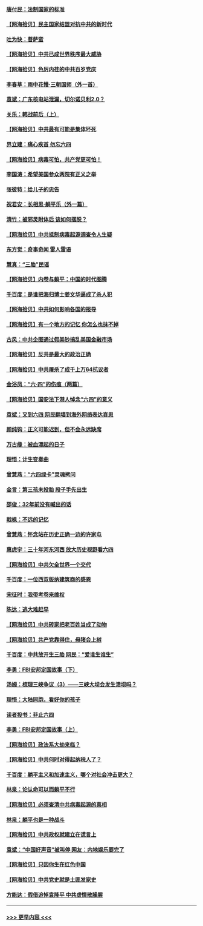 #### [唐付民：法制国家的标准](../pages/nsc993/n13032944.md?t=06192151) 
#### [【网海拾贝】民主国家结盟对抗中共的新时代](../pages/nsc993/n13031717.md?t=06192151) 
#### [吐为快：菩萨蛮](../pages/nsc993/n13030033.md?t=06192151) 
#### [【网海拾贝】中共已成世界秩序最大威胁](../pages/nsc993/n13028138.md?t=06192151) 
#### [【网海拾贝】色厉内荏的中共百岁党庆](../pages/nsc993/n13025582.md?t=06192151) 
#### [李春草：雨中花慢‧三朝国师（外一首）](../pages/nsc993/n13025567.md?t=06192151) 
#### [袁斌：广东核电站泄漏，切尔诺贝利2.0？](../pages/nsc993/n13025475.md?t=06192151) 
#### [关乐：韩战前后（上）](../pages/nsc993/n13025387.md?t=06192151) 
#### [【网海拾贝】中共最有可能是集体坏死](../pages/nsc993/n13023101.md?t=06192151) 
#### [界立建：痛心疾首 勿忘六四](../pages/nsc993/n13022339.md?t=06192151) 
#### [【网海拾贝】病毒可怕，共产党更可怕！](../pages/nsc993/n13020728.md?t=06192151) 
#### [李国涛：希望美国参众两院有正义之举](../pages/nsc993/n13020674.md?t=06192151) 
#### [张彼特：给儿子的忠告](../pages/nsc993/n13018934.md?t=06192151) 
#### [祝君安：长相思‧躺平乐（外一篇）](../pages/nsc993/n13018923.md?t=06192151) 
#### [清竹：被邪灵附体后 该如何摆脱？](../pages/nsc993/n13018877.md?t=06192151) 
#### [【网海拾贝】中共抵制病毒起源调查令人生疑](../pages/nsc993/n13017785.md?t=06192151) 
#### [东方觉：奇事奇闻 雷人雷语](../pages/nsc993/n13017577.md?t=06192151) 
#### [慧真：“三胎”民谣](../pages/nsc993/n13017394.md?t=06192151) 
#### [【网海拾贝】内卷与躺平：中国的时代图腾](../pages/nsc993/n13016128.md?t=06192151) 
#### [千百度：是谁把海归博士姜文华逼成了杀人犯](../pages/nsc993/n13015218.md?t=06192151) 
#### [【网海拾贝】中共如何影响各国的报导](../pages/nsc993/n13012599.md?t=06192151) 
#### [【网海拾贝】有一个地方的记忆 你怎么也抹不掉](../pages/nsc993/n13009802.md?t=06192151) 
#### [古风：中共企图通过假美钞搞乱美国金融市场](../pages/nsc993/n13009626.md?t=06192151) 
#### [【网海拾贝】反共是最大的政治正确](../pages/nsc993/n13007051.md?t=06192151) 
#### [【网海拾贝】中共屠杀了成千上万64抗议者](../pages/nsc993/n13002713.md?t=06192151) 
#### [金浴凤：“六·四”的伤痕（两篇）](../pages/nsc993/n13001719.md?t=06192151) 
#### [【网海拾贝】国安法下港人悼念“六四”的意义](../pages/nsc993/n13001039.md?t=06192151) 
#### [袁斌：又到六四 网民翻墙到海外网络表达哀思](../pages/nsc993/n13000995.md?t=06192151) 
#### [颜纯钩：正义可能迟到，但不会永远缺席](../pages/nsc993/n13000920.md?t=06192151) 
#### [万古缘：被血漂起的日子](../pages/nsc993/n13000914.md?t=06192151) 
#### [理悟：计生变奏曲](../pages/nsc993/n13000414.md?t=06192151) 
#### [曾慧燕：“六四绿卡”灵魂拷问](../pages/nsc993/n13000277.md?t=06192151) 
#### [金言：第三孩未投胎 段子手先出生](../pages/nsc993/n13000215.md?t=06192151) 
#### [邵俊：32年前没有喊出的话](../pages/nsc993/n13000181.md?t=06192151) 
#### [戟枫：不远的记忆](../pages/nsc993/n13000121.md?t=06192151) 
#### [曾慧燕：怀念站在历史正确一边的许家屯](../pages/nsc993/n13000073.md?t=06192151) 
#### [惠虎宇：三十年河东河西 放大历史视野看六四](../pages/nsc993/n13000018.md?t=06192151) 
#### [【网海拾贝】中共欠全世界一个交代](../pages/nsc993/n12998706.md?t=06192151) 
#### [千百度：一位西双版纳建筑商的感恩](../pages/nsc993/n12998487.md?t=06192151) 
#### [宋征时：我带考卷来维权](../pages/nsc993/n12994088.md?t=06192151) 
#### [陈达：逃大难赶早](../pages/nsc993/n12993569.md?t=06192151) 
#### [【网海拾贝】中共砖家把老百姓当成了动物](../pages/nsc993/n12993483.md?t=06192151) 
#### [【网海拾贝】共产党靠得住，母猪会上树](../pages/nsc993/n12990730.md?t=06192151) 
#### [千百度：中共放开生三胎 网民：“爱谁生谁生”](../pages/nsc993/n12990644.md?t=06192151) 
#### [李勇：FBI安邦定国故事（下）](../pages/nsc993/n12987854.md?t=06192151) 
#### [汤姆：梳理三峡争议（3）——三峡大坝会发生溃坝吗？](../pages/nsc993/n12989806.md?t=06192151) 
#### [理悟：大陆同胞，看好你的孩子](../pages/nsc993/n12989778.md?t=06192151) 
#### [读者投书：非止六四](../pages/nsc993/n12989673.md?t=06192151) 
#### [李勇：FBI安邦定国故事（上）](../pages/nsc993/n12987749.md?t=06192151) 
#### [【网海拾贝】政法系大劫来临？](../pages/nsc993/n12987596.md?t=06192151) 
#### [【网海拾贝】中共何时对得起纳税人了？](../pages/nsc993/n12985578.md?t=06192151) 
#### [千百度：躺平主义和加速主义，哪个对社会冲击更大？](../pages/nsc993/n12985512.md?t=06192151) 
#### [林泉：论认命可以而躺平不行](../pages/nsc993/n12985505.md?t=06192151) 
#### [【网海拾贝】必须查清中共病毒起源的真相](../pages/nsc993/n12984276.md?t=06192151) 
#### [林泉：躺平也是一种战斗](../pages/nsc993/n12984194.md?t=06192151) 
#### [【网海拾贝】中共政权就建立在谎言上](../pages/nsc993/n12981880.md?t=06192151) 
#### [袁斌：“中国好声音”被叫停 网友：内地娱乐要完了](../pages/nsc993/n12981826.md?t=06192151) 
#### [【网海拾贝】只因你生在红色中国](../pages/nsc993/n12979096.md?t=06192151) 
#### [【网海拾贝】中共党史就是土匪发家史](../pages/nsc993/n12976478.md?t=06192151) 
#### [方能达：假借追悼袁隆平 中共虚情散臊腥](../pages/nsc993/n12976396.md?t=06192151) 

----
#### [ >>> 更早内容 <<< ](../indexes/nsc993-earlier.md)
